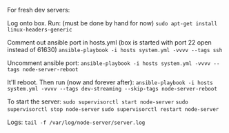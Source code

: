 For fresh dev servers:

Log onto box. Run: (must be done by hand for now)
`sudo apt-get install linux-headers-generic`

Comment out ansible port in hosts.yml (box is started with port 22 open instead of 61630)
`ansible-playbook -i hosts system.yml -vvvv --tags ssh`

Uncomment ansible port:
`ansible-playbook -i hosts system.yml -vvvv --tags node-server-reboot`

It'll reboot. Then run (now and forever after):
`ansible-playbook -i hosts system.yml -vvvv --tags dev-streaming --skip-tags node-server-reboot`

To start the server:
`sudo supervisorctl start node-server`
`sudo supervisorctl stop node-server`
`sudo supervisorctl restart node-server`

Logs:
`tail -f /var/log/node-server/server.log`
